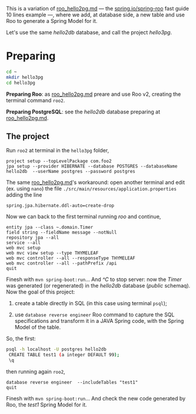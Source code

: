 
This is a variation of [roo_hello2pg.md](roo_hello2pg.md) &mdash; the [spring.io/spring-roo](http://projects.spring.io/spring-roo/#running-from-shell) fast guide 10 lines example &mdash;, 
where we add, at database side, a new table and  use Roo to  generate a Spring Model for it.

Let's use the same  *hello2db* database, and call the project *hello3pg*.

# Preparing

```sh
cd ~
mkdir hello3pg 
cd hello3pg
```

**Preparing Roo**: as [roo_hello2pg.md](roo_hello2pg.md) preare and use Roo v2, creating the terminal command `roo2`.

**Preparing PostgreSQL**: see the *hello2db* database preparing at [roo_hello2pg.md](roo_hello2pg.md).

## The project

Run `roo2` at terminal in the `hello3pg` folder,

```
project setup --topLevelPackage com.foo2
jpa setup --provider HIBERNATE --database POSTGRES --databaseName hello2db  --userName postgres --password postgres
```
The same [roo_hello2pg.md](roo_hello2pg.md)'s workaround: open another terminal and edit (ex. using `nano`) the file `./src/main/resources/application.properties` adding the line 
```
spring.jpa.hibernate.ddl-auto=create-drop
```
Now we can back to the first terminal running *roo* and continue,

```
entity jpa --class ~.domain.Timer
field string --fieldName message --notNull
repository jpa --all
service --all
web mvc setup
web mvc view setup --type THYMELEAF
web mvc controller --all --responseType THYMELEAF
web mvc controller --all --pathPrefix /api
quit
```
Finesh with `mvn spring-boot:run`... And *^C* to stop server: now the *Timer* was generated (or regenerated) in the *hello2db* database (*public* schemaq).
Now the goal of this project: 

 1. create a table directly in SQL (in this case using terminal `psql`);

 2. use `database reverse engineer` Roo command to capture the SQL specifications and transform it in a JAVA Spring code, with the Spring Model of the table.

So, the first:

```sh
psql -h localhost -U postgres hello2db
 CREATE TABLE test1 (a integer DEFAULT 99);
 \q
```

then running again `roo2`,
```
database reverse engineer  --includeTables "test1"
quit
```

Finesh with `mvn spring-boot:run`... And check the new code generated by Roo, the *test1* Spring Model for it.

